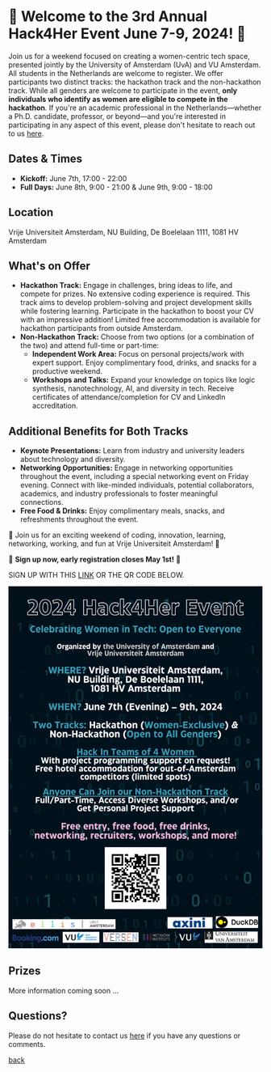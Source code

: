 
# 🌟 Welcome to the 3rd Annual Hack4Her Event June 7-9, 2024! 🌟

Join us for a weekend focused on creating a women-centric tech space, presented jointly by the University of Amsterdam (UvA) and VU Amsterdam. All students in the Netherlands are welcome to register. We offer participants two distinct tracks: the hackathon track and the non-hackathon track. While all genders are welcome to participate in the event, **only individuals who identify as women are eligible to compete in the hackathon**. If you're an academic professional in the Netherlands—whether a Ph.D. candidate, professor, or beyond—and you're interested in participating in any aspect of this event, please don't hesitate to reach out to us [here](mailto:hack4her2024@gmail.com).

## Dates & Times

- **Kickoff:** June 7th, 17:00 - 22:00
- **Full Days:** June 8th, 9:00 - 21:00 & June 9th, 9:00 - 18:00

## Location
Vrije Universiteit Amsterdam, NU Building, De Boelelaan 1111, 1081 HV Amsterdam

## What's on Offer
- **Hackathon Track:** Engage in challenges, bring ideas to life, and compete for prizes. No extensive coding experience is required. This track aims to develop problem-solving and project development skills while fostering learning. Participate in the hackathon to boost your CV with an impressive addition!  Limited free accommodation is available for hackathon participants from outside Amsterdam.
- **Non-Hackathon Track:** Choose from two options (or a combination of the two) and attend full-time or part-time:
  - **Independent Work Area:** Focus on personal projects/work with expert support. Enjoy complimentary food, drinks, and snacks for a productive weekend.
  - **Workshops and Talks:** Expand your knowledge on topics like logic synthesis, nanotechnology, AI, and diversity in tech. Receive certificates of attendance/completion for CV and LinkedIn accreditation.

## Additional Benefits for Both Tracks
- **Keynote Presentations:** Learn from industry and university leaders about technology and diversity.
- **Networking Opportunities:** Engage in networking opportunities throughout the event, including a special networking event on Friday evening. Connect with like-minded individuals, potential collaborators, academics, and industry professionals to foster meaningful connections. 
- **Free Food & Drinks:** Enjoy complimentary meals, snacks, and refreshments throughout the event.

🚀 Join us for an exciting weekend of coding, innovation, learning, networking, working, and fun at Vrije Universiteit Amsterdam! 🚀

🌟 **Sign up now, early registration closes May 1st!** 🌟

SIGN UP WITH THIS [LINK](https://forms.gle/f2CAsBgg9r4Qn591A) OR THE QR CODE BELOW. 


<a href="https://docs.google.com/forms/d/e/1FAIpQLSdRWW-zl_Q58AGoLR0WqIlr7eypdgPIZn3Qo10W4VZH6-PDHg/viewform" target="_blank">
  <img src="assets/images/hack4her(A5).png" alt="Hackathon Event 2024 Poster" style="max-width:100%;">
</a>

## Prizes
More information coming soon ...

## Questions?
Please do not hesitate to contact us [here](mailto:hack4her2024@gmail.com) if you have any questions or comments. 

[back](./)
